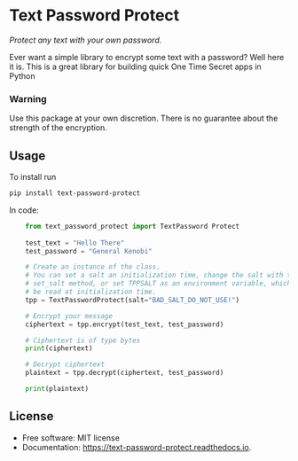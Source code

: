 # Text Password Protect
_Protect any text with your own password._

Ever want a simple library to encrypt some text with a password? Well here it is.
This is a great library for building quick One Time Secret apps in Python

### Warning
   Use this package at your own discretion. There is no guarantee about the strength
   of the encryption.

## Usage

To install run
```bash
pip install text-password-protect
```

In code:

```python
    from text_password_protect import TextPassword Protect
    
    test_text = "Hello There"
    test_password = "General Kenobi"

    # Create an instance of the class.
    # You can set a salt an initialization time, change the salt with the
    # set_salt method, or set TPPSALT as an environment variable, which will
    # be read at initialization time.
    tpp = TextPasswordProtect(salt="BAD_SALT_DO_NOT_USE!")

    # Encrypt your message
    ciphertext = tpp.encrypt(test_text, test_password)

    # Ciphertext is of type bytes
    print(ciphertext)

    # Decrypt ciphertext
    plaintext = tpp.decrypt(ciphertext, test_password)

    print(plaintext)
```


## License
* Free software: MIT license
* Documentation: https://text-password-protect.readthedocs.io.



